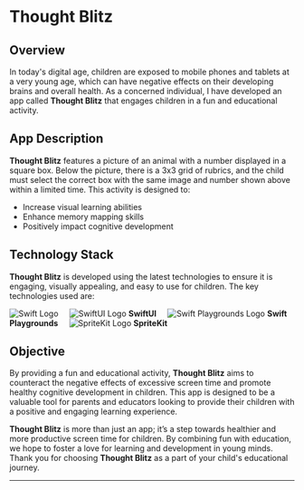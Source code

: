 # Thought Blitz

## Overview

In today's digital age, children are exposed to mobile phones and tablets at a very young age, which can have negative effects on their developing brains and overall health. As a concerned individual, I have developed an app called **Thought Blitz** that engages children in a fun and educational activity.

## App Description

**Thought Blitz** features a picture of an animal with a number displayed in a square box. Below the picture, there is a 3x3 grid of rubrics, and the child must select the correct box with the same image and number shown above within a limited time. This activity is designed to:

- Increase visual learning abilities
- Enhance memory mapping skills
- Positively impact cognitive development

## Technology Stack

**Thought Blitz** is developed using the latest technologies to ensure it is engaging, visually appealing, and easy to use for children. The key technologies used are:

![Swift Logo](https://swift.org/assets/images/swift.svg)  &nbsp;&nbsp;&nbsp; ![SwiftUI Logo](https://developer.apple.com/assets/elements/icons/swiftui/swiftui-96x96_2x.png) **SwiftUI** &nbsp;&nbsp;&nbsp; ![Swift Playgrounds Logo](https://developer.apple.com/assets/elements/icons/swift-playgrounds/swift-playgrounds-96x96_2x.png) **Swift Playgrounds** &nbsp;&nbsp;&nbsp; ![SpriteKit Logo](https://developer.apple.com/assets/elements/icons/spritekit/spritekit-96x96_2x.png) **SpriteKit**

## Objective

By providing a fun and educational activity, **Thought Blitz** aims to counteract the negative effects of excessive screen time and promote healthy cognitive development in children. This app is designed to be a valuable tool for parents and educators looking to provide their children with a positive and engaging learning experience.



**Thought Blitz** is more than just an app; it’s a step towards healthier and more productive screen time for children. By combining fun with education, we hope to foster a love for learning and development in young minds. Thank you for choosing **Thought Blitz** as a part of your child's educational journey.

---

